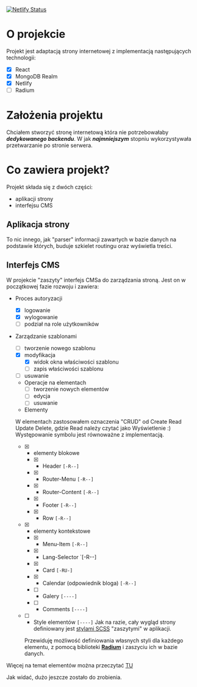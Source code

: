 [![Netlify Status](https://api.netlify.com/api/v1/badges/7f96c299-f07e-4785-b9c6-8c778097764d/deploy-status)](https://app.netlify.com/sites/archonadventures/deploys)

# O projekcie

Projekt jest adaptacją strony internetowej z implementacją następujących technologii:

- [x] React
- [x] MongoDB Realm
- [x] Netlify
- [ ] Radium

# Założenia projektu

Chciałem stworzyć stronę internetową która nie potrzebowałaby **_dedykowanego backendu_**. W jak **_najmniejszym_** stopniu wykorzystywała przetwarzanie po stronie serwera.

# Co zawiera projekt?

Projekt składa się z dwóch części:

- aplikacji strony
- interfejsu CMS

## Aplikacja strony

To nic innego, jak "parser" informacji zawartych w bazie danych na podstawie których, buduje szkielet routingu oraz wyświetla treści.

## Interfejs CMS

W projekcie "zaszyty" interfejs CMSa do zarządzania stroną. Jest on w początkowej fazie rozwoju i zawiera:

- Proces autoryzacji
  - [x] logowanie
  - [x] wylogowanie
  - [ ] podział na role użytkowników
- Zarządzanie szablonami

  - [ ] tworzenie nowego szablonu
  - [x] modyfikacja
    - [x] widok okna właściwości szablonu
    - [ ] zapis właściwości szablonu
  - [ ] usuwanie
  - Operacje na elementach
    - [ ] tworzenie nowych elementów
    - [ ] edycja
    - [ ] usuwanie
  - Elementy

  W elementach zastosowałem oznaczenia "CRUD" od Create Read Update Delete, gdzie Read należy czytać jako Wyświetlenie :) Występowanie symbolu jest równoważne z implementacją.

  - [x] - elementy blokowe
    - [x] - Header `[-R--]`
    - [x] - Router-Menu `[-R--]`
    - [x] - Router-Content `[-R--]`
    - [x] - Footer `[-R--]`
    - [x] - Row `[-R--]`
  - [x] - elementy kontekstowe
    - [x] - Menu-Item `[-R--]`
    - [x] - Lang-Selector `[-R--]
    - [x] - Card `[-RU-]`
    - [x] - Calendar (odpowiednik bloga) `[-R--]`
    - [ ] - Galery `[----]`
    - [ ] - Comments `[----]`
  - [ ] - Style elementów `[----]`
      Jak na razie, cały wygląd strony definiowany jest [stylami SCSS](/src/components/page-elements/scss/) "zaszytymi" w aplikacji.

    Przewiduję możliwość definiowania własnych styli dla każdego elementu, z pomocą biblioteki [**Radium**](https://github.com/FormidableLabs/radium/tree/master/docs/guides) i zaszyciu ich w bazie danych.

Więcej na temat elementów można przeczytać [TU](/src/components/page-elements/elements.md)

Jak widać, dużo jeszcze zostało do zrobienia.
